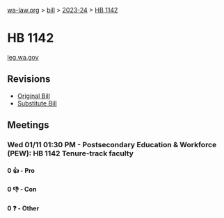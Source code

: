 [wa-law.org](/) > [bill](/bill/) > [2023-24](/bill/2023-24/) > [HB 1142](/bill/2023-24/hb/1142/)

# HB 1142
[leg.wa.gov](https://app.leg.wa.gov/billsummary?BillNumber=1142&Year=2023&Initiative=false)

## Revisions
* [Original Bill](1/)
* [Substitute Bill](S/)

## Meetings
### Wed 01/11 01:30 PM - Postsecondary Education & Workforce (PEW): HB 1142 Tenure-track faculty
#### 0 👍 - Pro

#### 0 👎 - Con

#### 0 ❓ - Other
